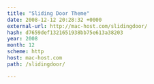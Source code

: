 ```yaml
---
title: "Sliding Door Theme"
date: 2008-12-12 20:28:32 +0000
external-url: http://mac-host.com/slidingdoor/
hash: d7659def1321651938bb75e613a38203
year: 2008
month: 12
scheme: http
host: mac-host.com
path: /slidingdoor/

---
```



